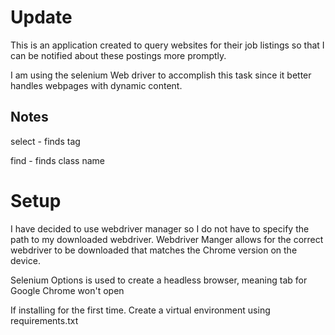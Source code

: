 # Update 

This is an application created to query websites for their job listings so that I can be notified about these postings more promptly.

I am using the selenium Web driver to accomplish this task since it better handles webpages with dynamic content. 


## Notes
select - finds tag

find - finds class name

# Setup

I have decided to use webdriver manager so I do not have to specify the path to my downloaded webdriver. Webdriver Manger allows for the correct webdriver to be downloaded that matches the Chrome version on the device. 

Selenium Options is used to create a headless browser, meaning tab for Google Chrome won't open

If installing for the first time. Create a virtual environment using requirements.txt

